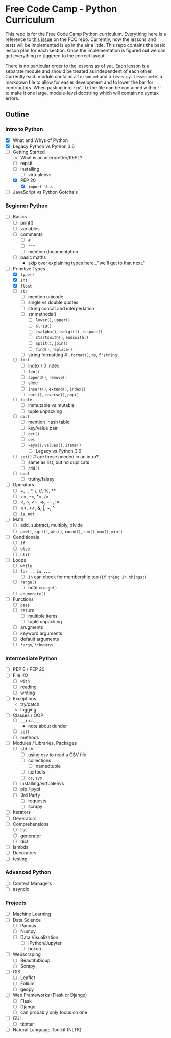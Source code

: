 # Free Code Camp - Python Curriculum
This repo is for the Free Code Camp Python curriculum. Everything here is a
reference to [this issue](https://github.com/freeCodeCamp/freeCodeCamp/issues/14588) on
the FCC repo.  Currently, how the lessons and tests will be implemented is up
in the air a little. This repo contains the basic lesson plan for each section.
Once the implementation is figured out we can get everything re-jiggered to the
correct layout.

There is no particular order to the lessons as of yet. Each lesson is a separate
module and should be treated as independent of each other. Currently each
module contains a `lesson.md` and a `tests.py`. `lesson.md` is a markdown file
to allow for easier development and to lower the bar for contributors. When
pasting into `repl.it` the file can be contained within `'''` to make it one
large, module-level docstring which will contain no syntax errors.


## Outline
### Intro to Python
- [X] What and Whys of Python
- [X] Legacy Python vs Python 3.6
- [ ] Getting Started
    - What is an interpretter/REPL?
    - [ ] repl.it
    - [ ] Installing
        - [ ] virtualenvs
    - [X] PEP 20
        - [X] `import this`
- [ ] JavaScript vs Python Gotcha's
### Beginner Python
- [ ] Basics
    - [ ] print()
    - [ ] variables
    - [ ] comments
        - [ ] `#`
        - [ ] `"""`
        - [ ] mention documentation
    - [ ] basic maths
        - skip over explaining types here..."we'll get to that next."
- [ ] Primitive Types
    - [X] `type()`
    - [X] `int`
    - [X] `float`
    - [ ] `str`
        - [ ] mention unicode
        - [ ] single vs double quotes
        - [ ] string concat and interperlation
        - [ ] str.methods()
            - [ ] `lower()`, `upper()`
            - [ ] `strip()`
            - [ ] `isalpha()`, `isdigit()`, `isspace()`
            - [ ] `startswith()`, `endswith()`
            - [ ] `split()`, `join()`
            - [ ] `find()`, `replace()`
        - [ ] string formatting  # `.format()`, `%s`, `f'string'`
    - [ ] `list`
        - [ ] index / 0 index
        - [ ] `len()`
        - [ ] `append()`, `remove()`
        - [ ] slice
        - [ ] `insert()`, `extend()`, `index()`
        - [ ] `sort()`, `reverse()`, `pop()`
    - [ ] `tuple`
        - [ ] immutable vs mutable
        - [ ] tuple unpacking
    - [ ] `dict`
        - [ ] mention 'hash table'
        - [ ] key/value pair
        - [ ] `get()`
        - [ ] `del`
        - [ ] `keys()`, `values()`, `items()`
            - [ ] Legacy vs Python 3.6
    - [ ] `set()` # are these needed in an intro?
        - [ ] same as list, but no duplicats
        - [ ] `add()`
    - [ ] `bool`
        - [ ] truthy/falsey
- [ ] Operators
    - [ ] +, -, *, /, //, %, **
    - [ ] +=, -=, *=, /=
    - [ ] <, >, <=, =>, ==, !=
    - [ ] <<, >>, &, |, ~, ^
    - [ ] `is`, `not`
- [ ] Math
    - [ ] add, subtract, multiply, divide
    - [ ] `pow()`, `sqrt()`, `abs()`, `round()`, `sum()`, `max()`, `min()`
- [ ] Conditionals
    - [ ] `if`
    - [ ] `else`
    - [ ] `elif`
- [ ] Loops
    - [ ] `while`
    - [ ] `for .. in ...`
        - [ ] `in` can check for membership too (`if thing in things:`)
    - [ ] `range()`
        - [ ] note `xrange()`
    - [ ] `enumerate()`
- [ ] Functions
    - [ ] `pass`
    - [ ] `return`
        - [ ] multiple items
        - [ ] tuple unpacking
    - [ ] arugments
    - [ ] keyword arguments
    - [ ] default arguments
    - [ ] `*args`, `**kwargs`

### Intermediate Python
- [ ] PEP 8 / PEP 20
- [ ] File I/O
    - [ ] `with`
    - [ ] reading
    - [ ] writing
- [ ] Exceptions
    - try/catch
    - logging
- [ ] Classes / OOP
    - [ ] `__init__`
        - note about dunder
    - [ ] `self`
    - [ ] methods
- [ ] Modules / Libraries, Packages
    - [ ] std lib
        - [ ] using csv to read a CSV file
        - [ ] collections
            - [ ] namedtuple
        - [ ] itertools
        - [ ] `os`, `sys`
    - [ ] installing/virtualenvs
    - [ ] pip / pypi
    - [ ] 3rd Party
        - [ ] requests
        - [ ] scrapy
- [ ] Iterators
- [ ] Generators
- [ ] Comprehensions
    - [ ] list
    - [ ] generator
    - [ ] dict
- [ ] lambda
- [ ] Decorators
- [ ] testing

### Advanced Python
- [ ] Context Managers
- [ ] asyncio

### Projects
- [ ] Machine Learning
- [ ] Data Science
    - [ ] Pandas
    - [ ] Numpy
    - [ ] Data Visualization
        - [ ] IPython/Jupyter
        - [ ] bokeh
- [ ] Webscraping
    - [ ] BeautifulSoup
    - [ ] Scrapy
- [ ] GIS
    - [ ] Leaflet
    - [ ] Folium
    - [ ] geopy
- [ ] Web Frameworks (Flask or Django)
    - [ ] Flask
    - [ ] Django
    - [ ] can probably only focus on one
- [ ] GUI
    - [ ] tkinter
- [ ] Natural Language Toolkit (NLTK)
